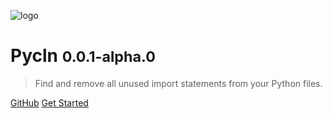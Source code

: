 <!-- background image -->

![logo](_media/icon.png ":size=50%")

<!-- Title & body -->

# Pycln <small>0.0.1-alpha.0</small>

> Find and remove all unused import statements from your Python files.

[GitHub](https://github.com/hadialqattan/pycln) [Get Started](#coming-soon)
